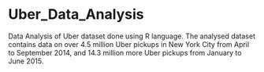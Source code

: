 # Uber_Data_Analysis
Data Analysis of Uber dataset done using R language. The analysed dataset contains data on over 4.5 million Uber pickups in New York City from April to September 2014, and 14.3 million more Uber pickups from January to June 2015.
